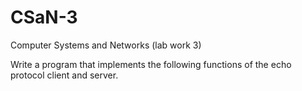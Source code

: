 # CSaN-3
Computer Systems and Networks (lab work 3)

Write a program that implements the following functions of the echo protocol client and server.
